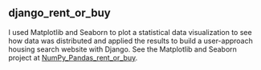 ## django_rent_or_buy

I used Matplotlib and Seaborn to plot a statistical data visualization to see how data was distributed and applied the results to build a user-approach housing search website with Django. See the Matplotlib and Seaborn project at [NumPy_Pandas_rent_or_buy](https://github.com/alimhtsai/NumPy_Pandas_rent_or_buy).
